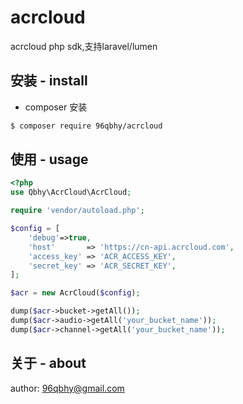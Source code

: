 # acrcloud
acrcloud php sdk,支持laravel/lumen

## 安装 - install
* composer 安装
```bash
$ composer require 96qbhy/acrcloud
```

## 使用 - usage
```php
<?php
use Qbhy\AcrCloud\AcrCloud;

require 'vendor/autoload.php';

$config = [
    'debug'=>true,
    'host'       => 'https://cn-api.acrcloud.com',
    'access_key' => 'ACR_ACCESS_KEY',
    'secret_key' => 'ACR_SECRET_KEY',
];

$acr = new AcrCloud($config);

dump($acr->bucket->getAll());
dump($acr->audio->getAll('your_bucket_name'));
dump($acr->channel->getAll('your_bucket_name'));
```


## 关于 - about
author: 96qbhy@gmail.com